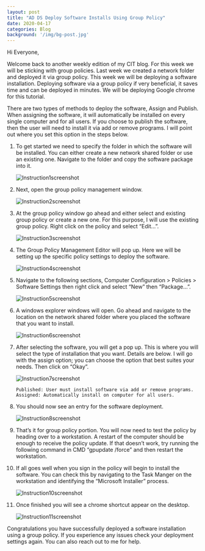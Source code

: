 ```yaml
---
layout: post
title: "AD DS Deploy Software Installs Using Group Policy"
date: 2020-04-17
categories: Blog
background: '/img/bg-post.jpg'
---
```


Hi Everyone, 

Welcome back to another weekly edition of my CIT blog. For this week we will be sticking with group policies. 
Last week we created a network folder and deployed it via group policy. This week we will be deploying a software 
installation. Deploying software via a group policy if very beneficial, it saves time and can be deployed in 
minutes. We will be deploying Google chrome for this tutorial. 

There are two types of methods to deploy the software, Assign and Publish. When assigning the software, it will
automatically be installed on every single computer and for all users. If you choose to publish the software, 
then the user will need to install it via add or remove programs. I will point out where you set this option in 
the steps below.

1. To get started we need to specify the folder in which the software will be installed. You can either create a 
   new network shared folder or use an existing one. Navigate to the folder and copy the software package into it.
   
   ![Instruction1screenshot](/newblog/img/resources/2020-04-17-Post/1.jpg)

2. Next, open the group policy management window.

   ![Instruction2screenshot](/newblog/img/resources/2020-04-17-Post/2.jpg)

3. At the group policy window go ahead and either select and existing group policy or create a new one. For this 
   purpose, I will use the existing group policy. Right click on the policy and select “Edit…”.
   
   ![Instruction3screenshot](/newblog/img/resources/2020-04-17-Post/3.jpg)

4. The Group Policy Management Editor will pop up. Here we will be setting up the specific policy settings to 
   deploy the software.
   
   ![Instruction4screenshot](/newblog/img/resources/2020-04-17-Post/4.jpg)

5. Navigate to the following sections, Computer Configuration > Policies > Software Settings then right click and 
   select “New” then “Package…”.
   
   ![Instruction5screenshot](/newblog/img/resources/2020-04-17-Post/5.jpg)

6. A windows explorer windows will open. Go ahead and navigate to the location on the network shared folder where 
   you placed the software that you want to install.
   
   ![Instruction6screenshot](/newblog/img/resources/2020-04-17-Post/6.jpg)

7. After selecting the software, you will get a pop up. This is where you will select the type of installation that 
   you want. Details are below. I will go with the assign option; you can choose the option that best suites your 
   needs. Then click on “Okay”.
   
   ![Instruction7screenshot](/newblog/img/resources/2020-04-17-Post/7.jpg)

       Published: User must install software via add or remove programs.
       Assigned: Automatically install on computer for all users.

8. You should now see an entry for the software deployment. 

   ![Instruction8screenshot](/newblog/img/resources/2020-04-17-Post/8.jpg)

9. That’s it for group policy portion. You will now need to test the policy by heading over to a workstation. A 
   restart of the computer should be enough to receive the policy update. If that doesn’t work, try running the 
   following command in CMD “gpupdate /force” and then restart the workstation.

10. If all goes well when you sign in the policy will begin to install the software. You can check this by navigating 
    to the Task Manger on the workstation and identifying the “Microsoft Installer” process. 
    
    ![Instruction10screenshot](/newblog/img/resources/2020-04-17-Post/10.jpg)

11. Once finished you will see a chrome shortcut appear on the desktop.

    ![Instruction11screenshot](/newblog/img/resources/2020-04-17-Post/11.jpg)

Congratulations you have successfully deployed a software installation using a group policy. If you experience any 
issues check your deployment settings again. You can also reach out to me for help. 
